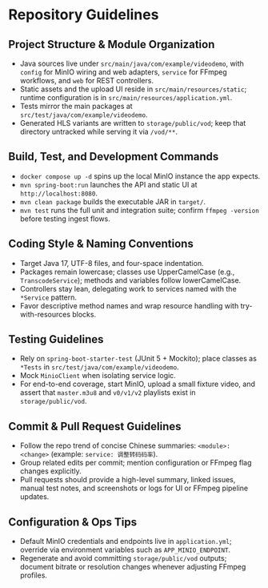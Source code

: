 # Repository Guidelines

## Project Structure & Module Organization
- Java sources live under `src/main/java/com/example/videodemo`, with `config` for MinIO wiring and web adapters, `service` for FFmpeg workflows, and `web` for REST controllers.
- Static assets and the upload UI reside in `src/main/resources/static`; runtime configuration is in `src/main/resources/application.yml`.
- Tests mirror the main packages at `src/test/java/com/example/videodemo`.
- Generated HLS variants are written to `storage/public/vod`; keep that directory untracked while serving it via `/vod/**`.

## Build, Test, and Development Commands
- `docker compose up -d` spins up the local MinIO instance the app expects.
- `mvn spring-boot:run` launches the API and static UI at `http://localhost:8080`.
- `mvn clean package` builds the executable JAR in `target/`.
- `mvn test` runs the full unit and integration suite; confirm `ffmpeg -version` before testing ingest flows.

## Coding Style & Naming Conventions
- Target Java 17, UTF-8 files, and four-space indentation.
- Packages remain lowercase; classes use UpperCamelCase (e.g., `TranscodeService`); methods and variables follow lowerCamelCase.
- Controllers stay lean, delegating work to services named with the `*Service` pattern.
- Favor descriptive method names and wrap resource handling with try-with-resources blocks.

## Testing Guidelines
- Rely on `spring-boot-starter-test` (JUnit 5 + Mockito); place classes as `*Tests` in `src/test/java/com/example/videodemo`.
- Mock `MinioClient` when isolating service logic.
- For end-to-end coverage, start MinIO, upload a small fixture video, and assert that `master.m3u8` and `v0/v1/v2` playlists exist in `storage/public/vod`.

## Commit & Pull Request Guidelines
- Follow the repo trend of concise Chinese summaries: `<module>: <change>` (example: `service: 调整转码码率`).
- Group related edits per commit; mention configuration or FFmpeg flag changes explicitly.
- Pull requests should provide a high-level summary, linked issues, manual test notes, and screenshots or logs for UI or FFmpeg pipeline updates.

## Configuration & Ops Tips
- Default MinIO credentials and endpoints live in `application.yml`; override via environment variables such as `APP_MINIO_ENDPOINT`.
- Regenerate and avoid committing `storage/public/vod` outputs; document bitrate or resolution changes whenever adjusting FFmpeg profiles.
